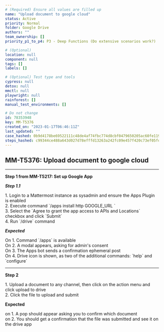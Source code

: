 ```yaml
---
# (Required) Ensure all values are filled up
name: "Upload document to google cloud"
status: Active
priority: Normal
folder: Google Drive
authors: ""
team_ownership: []
priority_p1_to_p4: P3 - Deep Functions (Do extensive scenarios work?)

# (Optional)
location: null
component: null
tags: []
labels: []

# (Optional) Test type and tools
cypress: null
detox: null
mmctl: null
playwright: null
rainforest: []
manual_test_environments: []

# Do not change
id: 78353948
key: MM-T5376
created_on: "2023-01-17T06:46:11Z"
last_updated: ""
case_hashed: 0b9d4178be69522111c48de4af74fbc774d8cbf0479650205ac60fe1191f1687cc0b317132be83a71206ef3605b006ce
steps_hashed: c99344ce488a643d027d78efffd13263a242fc09e457f420c73ef05fddf9d6977cff9f5ed83a7a46c4d84233c8f2c563
---
```


<!-- (Auto-generated) Based on frontmatter's "key" and "name" -->

## MM-T5376: Upload document to google cloud

---

**Step 1 from MM-T5217: Set up Google App**

<!-- (Auto-generated) Note: Step 1.1 should not be updated here. Instead, modify directly to the referenced MM-T5217 test case. -->

_**Step 1.1**_

1\. Login to a Mattermost instance as sysadmin and ensure the Apps Plugin is enabled\
2\. Execute command \`/apps install http GOOGLE\_URL \`\
3\. Select the \`Agree to grant the app access to APIs and Locations\` checkbox and click \`Submit\`\
4\. Run \`/drive\` command

_**Expected**_

On 1. Command \`/apps\` is available\
On 2. A modal appears, asking for admin's consent\
On 3. The Apps bot sends a confirmation ephemeral post\
On 4. Drive icon is shown, as two of the additional commands: \`help\` and \`configure\`

---

**Step 2**

1\. Upload a document to any channel, then click on the action menu and click upload to drive\
2\. Click the file to upload and submit

**Expected**

on 1. A pop should appear asking you to confirm which document\
on 2. You should get a confirmation that the file was submitted and see it on the drive app
